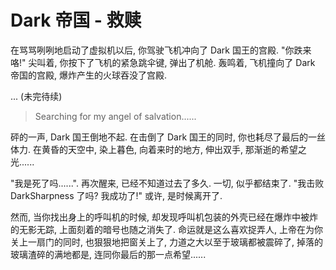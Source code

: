 # Dark 帝国 - 救赎

在骂骂咧咧地启动了虚拟机以后, 你驾驶飞机冲向了 Dark 国王的宫殿. "你跌来咯!" 尖叫着, 你按下了飞机的紧急跳伞键, 弹出了机舱. 轰鸣着, 飞机撞向了 Dark 帝国的宫殿, 爆炸产生的火球吞没了宫殿.

... (未完待续)

> Searching for my angel of salvation......

砰的一声, Dark 国王倒地不起. 在击倒了 Dark 国王的同时, 你也耗尽了最后的一丝体力. 在黄昏的天空中, 染上暮色, 向着来时的地方, 伸出双手, 那渐逝的希望之光......

"我是死了吗......". 再次醒来, 已经不知道过去了多久. 一切, 似乎都结束了. "我击败 DarkSharpness 了吗? 我成功了!" 或许, 是时候离开了.

然而, 当你找出身上的呼叫机的时候, 却发现呼叫机包装的外壳已经在爆炸中被炸的无影无踪, 上面刻着的暗号也随之消失了. 命运就是这么喜欢捉弄人, 上帝在为你关上一扇门的同时, 也狠狠地把窗关上了, 力道之大以至于玻璃都被震碎了, 掉落的玻璃渣碎的满地都是, 连同你最后的那一点希望......
